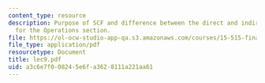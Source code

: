 ```yaml
---
content_type: resource
description: Purpose of SCF and difference between the direct and indirect methods
  for the Operations section.
file: https://ol-ocw-studio-app-qa.s3.amazonaws.com/courses/15-515-financial-accounting-fall-2003/a3c6e7f008245e6fa3628111a221aa61_lec9.pdf
file_type: application/pdf
resourcetype: Document
title: lec9.pdf
uid: a3c6e7f0-0824-5e6f-a362-8111a221aa61
---
```

